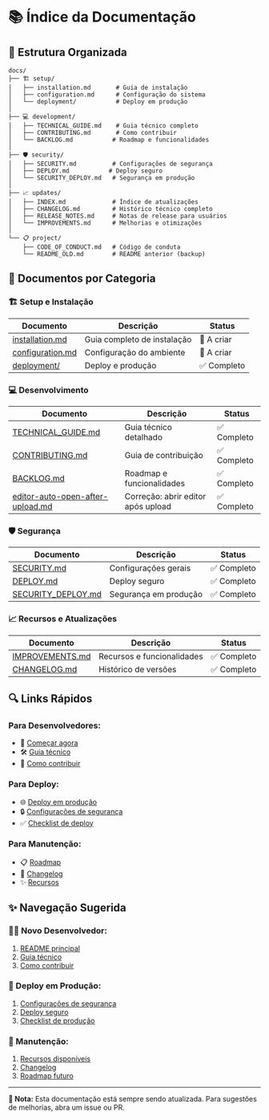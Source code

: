 # 📚 Índice da Documentação

## 📁 Estrutura Organizada

```
docs/
├── 🏗️ setup/
│   ├── installation.md       # Guia de instalação
│   ├── configuration.md      # Configuração do sistema
│   └── deployment/           # Deploy em produção
│
├── 💻 development/
│   ├── TECHNICAL_GUIDE.md    # Guia técnico completo
│   ├── CONTRIBUTING.md       # Como contribuir
│   └── BACKLOG.md           # Roadmap e funcionalidades
│
├── 🛡️ security/
│   ├── SECURITY.md          # Configurações de segurança
│   ├── DEPLOY.md           # Deploy seguro
│   └── SECURITY_DEPLOY.md   # Segurança em produção
│
├── 📈 updates/
│   ├── INDEX.md             # Índice de atualizações
│   ├── CHANGELOG.md         # Histórico técnico completo
│   ├── RELEASE_NOTES.md     # Notas de release para usuários
│   └── IMPROVEMENTS.md      # Melhorias e otimizações
│
└── 📋 project/
    ├── CODE_OF_CONDUCT.md   # Código de conduta
    └── README_OLD.md        # README anterior (backup)
```

## 🎯 Documentos por Categoria

### 🏗️ **Setup e Instalação**
| Documento | Descrição | Status |
|-----------|-----------|---------|
| [installation.md](setup/installation.md) | Guia completo de instalação | 🔄 A criar |
| [configuration.md](setup/configuration.md) | Configuração do ambiente | 🔄 A criar |
| [deployment/](deployment/) | Deploy e produção | ✅ Completo |

### 💻 **Desenvolvimento**  
| Documento | Descrição | Status |
|-----------|-----------|---------|
| [TECHNICAL_GUIDE.md](TECHNICAL_GUIDE.md) | Guia técnico detalhado | ✅ Completo |
| [CONTRIBUTING.md](CONTRIBUTING.md) | Guia de contribuição | ✅ Completo |
| [BACKLOG.md](BACKLOG.md) | Roadmap e funcionalidades | ✅ Completo |
| [editor-auto-open-after-upload.md](development/editor-auto-open-after-upload.md) | Correção: abrir editor após upload | ✅ Completo |

### 🛡️ **Segurança**
| Documento | Descrição | Status |
|-----------|-----------|---------|
| [SECURITY.md](security/SECURITY.md) | Configurações gerais | ✅ Completo |
| [DEPLOY.md](security/DEPLOY.md) | Deploy seguro | ✅ Completo |
| [SECURITY_DEPLOY.md](security/SECURITY_DEPLOY.md) | Segurança em produção | ✅ Completo |

### 📈 **Recursos e Atualizações**
| Documento | Descrição | Status |
|-----------|-----------|---------|
| [IMPROVEMENTS.md](updates/IMPROVEMENTS.md) | Recursos e funcionalidades | ✅ Completo |
| [CHANGELOG.md](updates/CHANGELOG.md) | Histórico de versões | ✅ Completo |

## 🔍 **Links Rápidos**

### **Para Desenvolvedores:**
- 🚀 [Começar agora](../README.md#início-rápido)
- 🛠️ [Guia técnico](TECHNICAL_GUIDE.md)
- 🤝 [Como contribuir](CONTRIBUTING.md)

### **Para Deploy:**
- 🌐 [Deploy em produção](deployment/)
- 🔒 [Configurações de segurança](security/)
- ✅ [Checklist de deploy](security/DEPLOY.md)

### **Para Manutenção:**
- 📋 [Roadmap](development/BACKLOG.md)
- 📝 [Changelog](updates/CHANGELOG.md)
- ✨ [Recursos](updates/IMPROVEMENTS.md)

## ✨ **Navegação Sugerida**

### **👨‍💻 Novo Desenvolvedor:**
1. [README principal](../README.md) 
2. [Guia técnico](TECHNICAL_GUIDE.md)
3. [Como contribuir](CONTRIBUTING.md)

### **🚀 Deploy em Produção:**
1. [Configurações de segurança](security/SECURITY.md)
2. [Deploy seguro](security/DEPLOY.md)
3. [Checklist de produção](security/SECURITY_DEPLOY.md)

### **🔧 Manutenção:**
1. [Recursos disponíveis](updates/IMPROVEMENTS.md)
2. [Changelog](updates/CHANGELOG.md)
3. [Roadmap futuro](development/BACKLOG.md)

---

**📝 Nota:** Esta documentação está sempre sendo atualizada. Para sugestões de melhorias, abra um issue ou PR.
